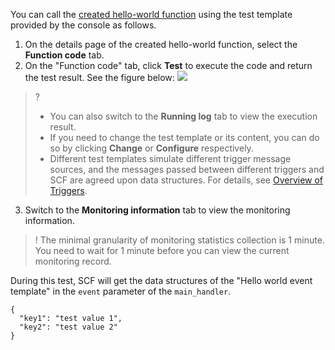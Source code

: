 You can call the [created hello-world function](https://cloud.tencent.com/document/product/583/9204) using the test template provided by the console as follows.
1. On the details page of the created hello-world function, select the **Function code** tab.
2. On the "Function code" tab, click **Test** to execute the code and return the test result. See the figure below:
![](https://main.qcloudimg.com/raw/58cf73af5339844e9a6611412c3d4198.png)
>? 
> - You can also switch to the **Running log** tab to view the execution result.
> - If you need to change the test template or its content, you can do so by clicking **Change** or **Configure** respectively.
> - Different test templates simulate different trigger message sources, and the messages passed between different triggers and SCF are agreed upon data structures. For details, see [Overview of Triggers](https://cloud.tencent.com/document/product/583/9705).

3. Switch to the **Monitoring information** tab to view the monitoring information.
>! The minimal granularity of monitoring statistics collection is 1 minute. You need to wait for 1 minute before you can view the current monitoring record.

During this test, SCF will get the data structures of the "Hello world event template" in the `event` parameter of the `main_handler`.
```
{
  "key1": "test value 1",
  "key2": "test value 2"
}
```

